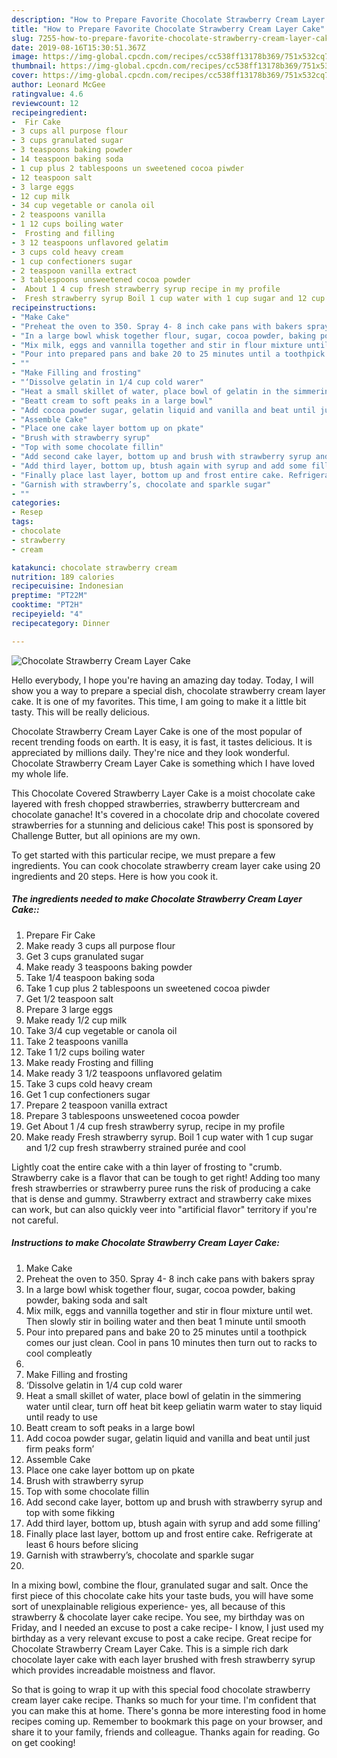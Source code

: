 ```yaml
---
description: "How to Prepare Favorite Chocolate Strawberry Cream Layer Cake"
title: "How to Prepare Favorite Chocolate Strawberry Cream Layer Cake"
slug: 7255-how-to-prepare-favorite-chocolate-strawberry-cream-layer-cake
date: 2019-08-16T15:30:51.367Z
image: https://img-global.cpcdn.com/recipes/cc538ff13178b369/751x532cq70/chocolate-strawberry-cream-layer-cake-recipe-main-photo.jpg
thumbnail: https://img-global.cpcdn.com/recipes/cc538ff13178b369/751x532cq70/chocolate-strawberry-cream-layer-cake-recipe-main-photo.jpg
cover: https://img-global.cpcdn.com/recipes/cc538ff13178b369/751x532cq70/chocolate-strawberry-cream-layer-cake-recipe-main-photo.jpg
author: Leonard McGee
ratingvalue: 4.6
reviewcount: 12
recipeingredient:
-  Fir Cake
- 3 cups all purpose flour
- 3 cups granulated sugar
- 3 teaspoons baking powder
- 14 teaspoon baking soda
- 1 cup plus 2 tablespoons un sweetened cocoa piwder
- 12 teaspoon salt
- 3 large eggs
- 12 cup milk
- 34 cup vegetable or canola oil
- 2 teaspoons vanilla
- 1 12 cups boiling water
-  Frosting and filling
- 3 12 teaspoons unflavored gelatim
- 3 cups cold heavy cream
- 1 cup confectioners sugar
- 2 teaspoon vanilla extract
- 3 tablespoons unsweetened cocoa powder
-  About 1 4 cup fresh strawberry syrup recipe in my profile
-  Fresh strawberry syrup Boil 1 cup water with 1 cup sugar and 12 cup fresh strawberry strained pure and cool
recipeinstructions:
- "Make Cake"
- "Preheat the oven to 350. Spray 4- 8 inch cake pans with bakers spray"
- "In a large bowl whisk together flour, sugar, cocoa powder, baking powder, baking soda and salt"
- "Mix milk, eggs and vannilla together and stir in flour mixture until wet. Then slowly stir in boiling water and then beat 1 minute until smooth"
- "Pour into prepared pans and bake 20 to 25 minutes until a toothpick comes our just clean. Cool in pans 10 minutes then turn out to racks to cool compleatly"
- ""
- "Make Filling and frosting"
- "‘Dissolve gelatin in 1/4 cup cold warer"
- "Heat a small skillet of water, place bowl of gelatin in the simmering water until clear, turn off heat bit keep geliatin warm water to stay liquid until ready to use"
- "Beatt cream to soft peaks in a large bowl"
- "Add cocoa powder sugar, gelatin liquid and vanilla and beat until just firm peaks form’"
- "Assemble Cake"
- "Place one cake layer bottom up on pkate"
- "Brush with strawberry syrup"
- "Top with some chocolate fillin"
- "Add second cake layer, bottom up and brush with strawberry syrup and top with some fikking"
- "Add third layer, bottom up, btush again with syrup and add some filling’"
- "Finally place last layer, bottom up and frost entire cake. Refrigerate at least 6 hours before slicing"
- "Garnish with strawberry’s, chocolate and sparkle sugar"
- ""
categories:
- Resep
tags:
- chocolate
- strawberry
- cream

katakunci: chocolate strawberry cream
nutrition: 189 calories
recipecuisine: Indonesian
preptime: "PT22M"
cooktime: "PT2H"
recipeyield: "4"
recipecategory: Dinner

---
```



![Chocolate Strawberry Cream Layer Cake](https://img-global.cpcdn.com/recipes/cc538ff13178b369/751x532cq70/chocolate-strawberry-cream-layer-cake-recipe-main-photo.jpg)

Hello everybody, I hope you're having an amazing day today. Today, I will show you a way to prepare a special dish, chocolate strawberry cream layer cake. It is one of my favorites. This time, I am going to make it a little bit tasty. This will be really delicious.

Chocolate Strawberry Cream Layer Cake is one of the most popular of recent trending foods on earth. It is easy, it is fast, it tastes delicious. It is appreciated by millions daily. They're nice and they look wonderful. Chocolate Strawberry Cream Layer Cake is something which I have loved my whole life.

This Chocolate Covered Strawberry Layer Cake is a moist chocolate cake layered with fresh chopped strawberries, strawberry buttercream and chocolate ganache! It&#39;s covered in a chocolate drip and chocolate covered strawberries for a stunning and delicious cake! This post is sponsored by Challenge Butter, but all opinions are my own.


To get started with this particular recipe, we must prepare a few ingredients. You can cook chocolate strawberry cream layer cake using 20 ingredients and 20 steps. Here is how you cook it.

##### The ingredients needed to make Chocolate Strawberry Cream Layer Cake::

1. Prepare  Fir Cake
1. Make ready 3 cups all purpose flour
1. Get 3 cups granulated sugar
1. Make ready 3 teaspoons baking powder
1. Take 1/4 teaspoon baking soda
1. Take 1 cup plus 2 tablespoons un sweetened cocoa piwder
1. Get 1/2 teaspoon salt
1. Prepare 3 large eggs
1. Make ready 1/2 cup milk
1. Take 3/4 cup vegetable or canola oil
1. Take 2 teaspoons vanilla
1. Take 1 1/2 cups boiling water
1. Make ready  Frosting and filling
1. Make ready 3 1/2 teaspoons unflavored gelatim
1. Take 3 cups cold heavy cream
1. Get 1 cup confectioners sugar
1. Prepare 2 teaspoon vanilla extract
1. Prepare 3 tablespoons unsweetened cocoa powder
1. Get  About 1 /4 cup fresh strawberry syrup, recipe in my profile
1. Make ready  Fresh strawberry syrup. Boil 1 cup water with 1 cup sugar and 1/2 cup fresh strawberry strained purée and cool


Lightly coat the entire cake with a thin layer of frosting to &#34;crumb. Strawberry cake is a flavor that can be tough to get right! Adding too many fresh strawberries or strawberry puree runs the risk of producing a cake that is dense and gummy. Strawberry extract and strawberry cake mixes can work, but can also quickly veer into &#34;artificial flavor&#34; territory if you&#39;re not careful. 

##### Instructions to make Chocolate Strawberry Cream Layer Cake:

1. Make Cake
1. Preheat the oven to 350. Spray 4- 8 inch cake pans with bakers spray
1. In a large bowl whisk together flour, sugar, cocoa powder, baking powder, baking soda and salt
1. Mix milk, eggs and vannilla together and stir in flour mixture until wet. Then slowly stir in boiling water and then beat 1 minute until smooth
1. Pour into prepared pans and bake 20 to 25 minutes until a toothpick comes our just clean. Cool in pans 10 minutes then turn out to racks to cool compleatly
1. 
1. Make Filling and frosting
1. ‘Dissolve gelatin in 1/4 cup cold warer
1. Heat a small skillet of water, place bowl of gelatin in the simmering water until clear, turn off heat bit keep geliatin warm water to stay liquid until ready to use
1. Beatt cream to soft peaks in a large bowl
1. Add cocoa powder sugar, gelatin liquid and vanilla and beat until just firm peaks form’
1. Assemble Cake
1. Place one cake layer bottom up on pkate
1. Brush with strawberry syrup
1. Top with some chocolate fillin
1. Add second cake layer, bottom up and brush with strawberry syrup and top with some fikking
1. Add third layer, bottom up, btush again with syrup and add some filling’
1. Finally place last layer, bottom up and frost entire cake. Refrigerate at least 6 hours before slicing
1. Garnish with strawberry’s, chocolate and sparkle sugar
1. 


In a mixing bowl, combine the flour, granulated sugar and salt. Once the first piece of this chocolate cake hits your taste buds, you will have some sort of unexplainable religious experience- yes, all because of this strawberry &amp; chocolate layer cake recipe. You see, my birthday was on Friday, and I needed an excuse to post a cake recipe- I know, I just used my birthday as a very relevant excuse to post a cake recipe. Great recipe for Chocolate Strawberry Cream Layer Cake. This is a simple rich dark chocolate layer cake with each layer brushed with fresh strawberry syrup which provides increadable moistness and flavor. 

So that is going to wrap it up with this special food chocolate strawberry cream layer cake recipe. Thanks so much for your time. I'm confident that you can make this at home. There's gonna be more interesting food in home recipes coming up. Remember to bookmark this page on your browser, and share it to your family, friends and colleague. Thanks again for reading. Go on get cooking!
